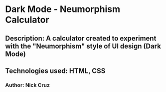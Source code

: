 # Dark Mode - Neumorphism Calculator

## Description: A calculator created to experiment with the "Neumorphism" style of UI design (Dark Mode)

## Technologies used: HTML, CSS

### Author: Nick Cruz

